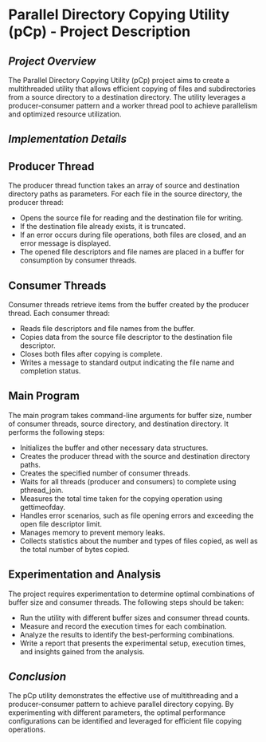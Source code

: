 # Parallel Directory Copying Utility (pCp) - Project Description

## _Project Overview_
The Parallel Directory Copying Utility (pCp) project aims to create a multithreaded utility that allows efficient copying of files and subdirectories from a source directory to a destination directory. The utility leverages a producer-consumer pattern and a worker thread pool to achieve parallelism and optimized resource utilization.

## _Implementation Details_

## Producer Thread

The producer thread function takes an array of source and destination directory paths as parameters. For each file in the source directory, the producer thread:

- Opens the source file for reading and the destination file for writing.
- If the destination file already exists, it is truncated.
- If an error occurs during file operations, both files are closed, and an error message is displayed.
- The opened file descriptors and file names are placed in a buffer for consumption by consumer threads.

## Consumer Threads

Consumer threads retrieve items from the buffer created by the producer thread. Each consumer thread:

- Reads file descriptors and file names from the buffer.
- Copies data from the source file descriptor to the destination file descriptor.
- Closes both files after copying is complete.
- Writes a message to standard output indicating the file name and completion status.

## Main Program

The main program takes command-line arguments for buffer size, number of consumer threads, source directory, and destination directory. It performs the following steps:

- Initializes the buffer and other necessary data structures.
- Creates the producer thread with the source and destination directory paths.
- Creates the specified number of consumer threads.
- Waits for all threads (producer and consumers) to complete using pthread_join.
- Measures the total time taken for the copying operation using gettimeofday.
- Handles error scenarios, such as file opening errors and exceeding the open file descriptor limit.
- Manages memory to prevent memory leaks.
- Collects statistics about the number and types of files copied, as well as the total number of bytes copied.

## Experimentation and Analysis

The project requires experimentation to determine optimal combinations of buffer size and consumer threads. The following steps should be taken:

- Run the utility with different buffer sizes and consumer thread counts.
- Measure and record the execution times for each combination.
- Analyze the results to identify the best-performing combinations.
- Write a report that presents the experimental setup, execution times, and insights gained from the analysis.

## _Conclusion_

The pCp utility demonstrates the effective use of multithreading and a producer-consumer pattern to achieve parallel directory copying. By experimenting with different parameters, the optimal performance configurations can be identified and leveraged for efficient file copying operations.
